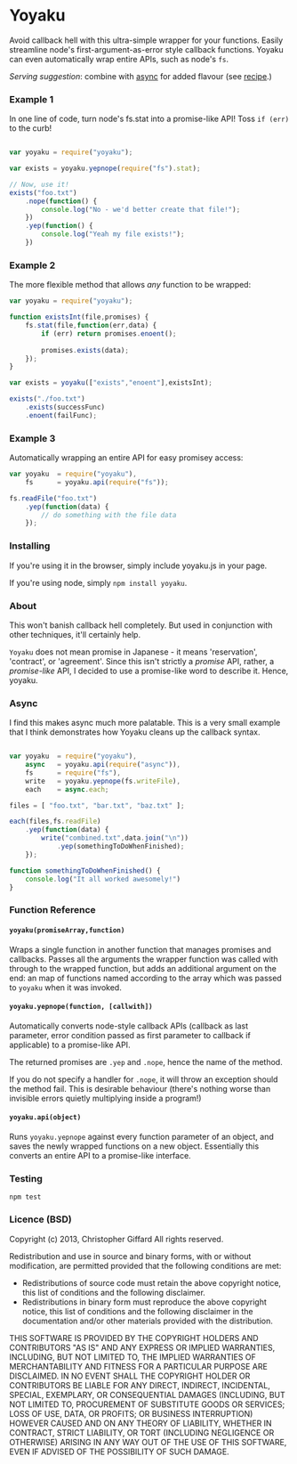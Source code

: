 Yoyaku
======

Avoid callback hell with this ultra-simple wrapper for your functions.
Easily streamline node's first-argument-as-error style callback functions. Yoyaku
can even automatically wrap entire APIs, such as node's `fs`.

*Serving suggestion*: combine with [async](http://github.com/caolan/async) for
added flavour (see [recipe](#async).)

### Example 1

In one line of code, turn node's fs.stat into a promise-like API! Toss `if (err)`
to the curb!

```javascript

var yoyaku = require("yoyaku");

var exists = yoyaku.yepnope(require("fs").stat);

// Now, use it!
exists("foo.txt")
	.nope(function() {
		console.log("No - we'd better create that file!");
	})
	.yep(function() {
		console.log("Yeah my file exists!");
	})

```

### Example 2

The more flexible method that allows *any* function to be wrapped:

```javascript
var yoyaku = require("yoyaku");

function existsInt(file,promises) {
	fs.stat(file,function(err,data) {
		if (err) return promises.enoent();
		
		promises.exists(data);
	});
}

var exists = yoyaku(["exists","enoent"],existsInt);

exists("./foo.txt")
	.exists(successFunc)
	.enoent(failFunc);
```

### Example 3

Automatically wrapping an entire API for easy promisey access:

```javascript
var yoyaku	= require("yoyaku"),
	fs		= yoyaku.api(require("fs"));

fs.readFile("foo.txt")
	.yep(function(data) {
		// do something with the file data
	});

```

### Installing

If you're using it in the browser, simply include yoyaku.js in your page.

If you're using node, simply `npm install yoyaku`.

### About

This won't banish callback hell completely. But used in conjunction with other
techniques, it'll certainly help.

`Yoyaku` does not mean promise in Japanese - it means 'reservation', 'contract',
or 'agreement'. Since this isn't strictly a *promise* API, rather, a *promise-like*
API, I decided to use a promise-like word to describe it. Hence, yoyaku.

### Async

I find this makes async much more palatable. This is a very small example that I
think demonstrates how Yoyaku cleans up the callback syntax.

```javascript

var yoyaku	= require("yoyaku"),
	async	= yoyaku.api(require("async")),
	fs		= require("fs"),
	write	= yoyaku.yepnope(fs.writeFile),
	each	= async.each;

files = [ "foo.txt", "bar.txt", "baz.txt" ];

each(files,fs.readFile)
	.yep(function(data) {
		write("combined.txt",data.join("\n"))
			.yep(somethingToDoWhenFinished);
	});

function somethingToDoWhenFinished() {
	console.log("It all worked awesomely!")
}

```

### Function Reference

#### `yoyaku(promiseArray,function)`

Wraps a single function in another function that manages promises and callbacks.
Passes all the arguments the wrapper function was called with through to the
wrapped function, but adds an additional argument on the end: an map of functions
named according to the array which was passed to `yoyaku` when it was invoked.

#### `yoyaku.yepnope(function, [callwith])`

Automatically converts node-style callback APIs (callback as last parameter, error
condition passed as first parameter to callback if applicable) to a promise-like API.

The returned promises are `.yep` and `.nope`, hence the name of the method.

If you do not specify a handler for `.nope`, it will throw an exception should the
method fail. This is desirable behaviour (there's nothing worse than invisible errors
quietly multiplying inside a program!)

#### `yoyaku.api(object)`

Runs `yoyaku.yepnope` against every function parameter of an object, and saves the
newly wrapped functions on a new object. Essentially this converts an entire API
to a promise-like interface.

### Testing

	npm test

### Licence (BSD)

Copyright (c) 2013, Christopher Giffard
All rights reserved.

Redistribution and use in source and binary forms, with or without modification,
are permitted provided that the following conditions are met:

*	Redistributions of source code must retain the above copyright notice, this list
	of conditions and the following disclaimer.
*	Redistributions in binary form must reproduce the above copyright notice, this
	list of conditions and the following disclaimer in the documentation and/or
	other materials provided with the distribution.

THIS SOFTWARE IS PROVIDED BY THE COPYRIGHT HOLDERS AND CONTRIBUTORS "AS IS" AND 
ANY EXPRESS OR IMPLIED WARRANTIES, INCLUDING, BUT NOT LIMITED TO, THE IMPLIED
WARRANTIES OF MERCHANTABILITY AND FITNESS FOR A PARTICULAR PURPOSE ARE DISCLAIMED.
IN NO EVENT SHALL THE COPYRIGHT HOLDER OR CONTRIBUTORS BE LIABLE FOR ANY DIRECT,
INDIRECT, INCIDENTAL, SPECIAL, EXEMPLARY, OR CONSEQUENTIAL DAMAGES (INCLUDING,
BUT NOT LIMITED TO, PROCUREMENT OF SUBSTITUTE GOODS OR SERVICES; LOSS OF USE,
DATA, OR PROFITS; OR BUSINESS INTERRUPTION) HOWEVER CAUSED AND ON ANY THEORY OF
LIABILITY, WHETHER IN CONTRACT, STRICT LIABILITY, OR TORT (INCLUDING NEGLIGENCE
OR OTHERWISE) ARISING IN ANY WAY OUT OF THE USE OF THIS SOFTWARE, EVEN IF
ADVISED OF THE POSSIBILITY OF SUCH DAMAGE.
